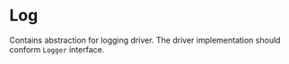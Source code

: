 # Log

Contains abstraction for logging driver. The driver implementation should conform `Logger` interface.
